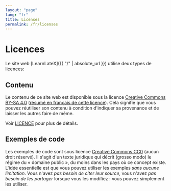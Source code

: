 ```yaml
---
layout: "page"
lang: "fr"
title: Licenses
permalink: /fr/licenses
---
```


# Licences

Le site web [LearnLateX]({{ "/" | absolute_url }}) utilise deux types de licences:


## Contenu

Le contenu de ce site web est disponible sous la licence
[Creative Commons BY-SA 4.0](https://creativecommons.org/licenses/by-sa/4.0/)
([résumé en français de cette licence](https://creativecommons.org/licenses/by-sa/4.0/deed.fr)).
Cela signifie que vous pouvez réutiliser son contenu à condition d'indiquer sa
provenance et de laisser les autres faire de même.

Voir [LICENCE](LICENSE) pour plus de détails.


## Exemples de code

Les exemples de code sont sous licence [Creative Commons CC0](https://creativecommons.org/share-your-work/public-domain/cc0/) (aucun droit réservé). Il s'agit d'un texte juridique qui décrit (grosso modo) le régime du « domaine public », du moins dans les pays où ce concept existe. L'idée essentielle est que vous pouvez utiliser les exemples _sans aucune limitation_. Vous n'avez _pas besoin de citer leur source_, vous n'avez _pas besoin de les partager_ lorsque vous les modifiez : vous pouvez simplement les utiliser.
